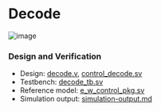 # Decode
![image](https://github.com/coolnikitav/coding-lessons/assets/30304422/eb24dfa4-efc0-4286-adaa-a5ea079033f1)

### Design and Verification
- Design: [decode.v](decode.v), [control_decode.sv](control_decode.sv)
- Testbench: [decode_tb.sv](decode_tb.sv)
- Reference model: [e_w_control_pkg.sv](e_w_control_pkg.sv)
- Simulation output: [simulation-output.md](simulation-output.md)

